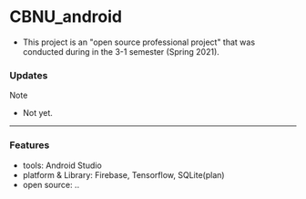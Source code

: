 # CBNU_android
- This project is an "open source professional project" that was conducted during in the 3-1 semester (Spring 2021).

### Updates
Note
- Not yet.
---
### Features
- tools: Android Studio
- platform & Library: Firebase, Tensorflow, SQLite(plan)
- open source: ..
